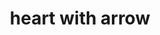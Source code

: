 ---
layout: smileys&emotion
title: heart with arrow
emoji: heart_with_arrow
permalink: 💘.html
image: assets/img/3moji/heart_with_arrow.png
---